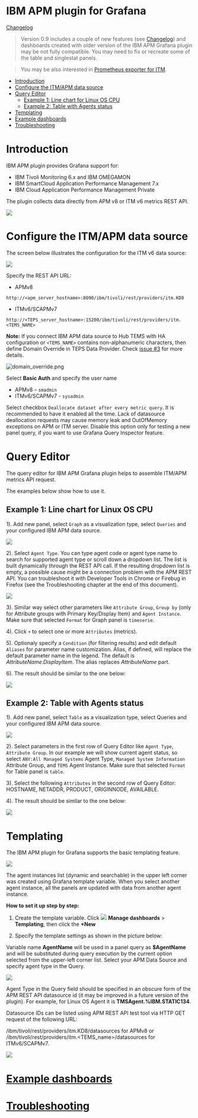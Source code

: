 # IBM APM plugin for Grafana

[Changelog](changelog.md)

> Version 0.9 includes a couple of new features (see [Changelog](changelog.md)) and dashboards created with older version of the IBM APM Grafana plugin may be not fully compatible. You may need to fix or recreate some of the table and singlestat panels.  

> You may be also interested in [Prometheus exporter for ITM](https://github.com/rafal-szypulka/itm_exporter).


- [Introduction](#Introduction)
- [Configure the ITM/APM data source](#Configure-the-ITMAPM-data-source)
- [Query Editor](#Query-Editor)
  - [Example 1: Line chart for Linux OS CPU](#Example-1-Line-chart-for-Linux-OS-CPU)
  - [Example 2: Table with Agents status](#Example-2-Table-with-Agents-status)
- [Templating](#Templating)
- [Example dashboards](#Example-dashboards)
- [Troubleshooting](#Troubleshooting)


# Introduction

IBM APM plugin provides Grafana support for:

- IBM Tivoli Monitoring 6.x and IBM OMEGAMON
- IBM SmartCloud Application Performance Management 7.x 
- IBM Cloud Application Performance Management Private

The plugin collects data directly from APM v8 or ITM v6 metrics REST API.

![](./media/Sample_LinuxOS_dashboard_animated.gif)

# Configure the ITM/APM data source

The screen below illustrates the configuration for the ITM v6 data source:

![](media/2020-02-17-17-38-55.png)

Specify the REST API URL:

-   APMv8

`http://<apm_server_hostname>:8090/ibm/tivoli/rest/providers/itm.KD8`

-   ITMv6/SCAPMv7

`http://<TEPS_server_hostname>:15200/ibm/tivoli/rest/providers/itm.<TEMS_NAME>`

**Note:** If you connect IBM APM data source to Hub TEMS with HA configuration or `<TEMS_NAME>` contains non-alphanumeric characters, then define Domain Override in TEPS Data Provider. Check [issue #3](https://github.com/rafal-szypulka/grafana-ibm-apm/issues/3) for more details. 

![domain_override.png](./media/domain_override.png)

Select **Basic Auth** and specify the user name

- APMv8 – `smadmin`
- ITMv6/SCAPMv7 - `sysadmin` 

Select checkbox `Deallocate dataset after every metric query`. It is recommended to have it enabled all the time. Lack of datasource deallocation requests may cause memory leak and OutOfMemory exceptions on APM or ITM server. Disable this option only for testing a new panel query, if you want to use Grafana Query Inspector feature.


# Query Editor

The query editor for IBM APM Grafana plugin helps to assemble ITM/APM metrics API request.

The examples below show how to use it.

## Example 1: Line chart for Linux OS CPU

1).  Add new panel, select `Graph` as a visualization type, select `Queries` and your configured IBM APM data source.
   
![](media/2020-02-17-15-05-37.png)

2).  Select `Agent Type`. You can type agent code or agent type name to search for supported agent type or scroll down a dropdown list.
The list is built dynamically through the REST API call. If the resulting dropdown list is empty, a possible cause might be a connection problem with the APM REST API. You can troubleshoot it with Developer Tools in Chrome or Firebug in Firefox (see the Troubleshooting chapter at the end of this document).

![](media/2020-02-17-15-09-45.png)

3).  Similar way select other parameters like `Attribute Group`, `Group by` (only for Attribute groups with Primary Key/Display Item) and `Agent Instance`. Make sure that selected `Format` for Graph panel is `timeserie`.

4).  Click `+` to select one or more `Attributes` (metrics).

5).  Optionaly specify a `Condition` (for filtering results) and edit default `Aliases` for parameter name
customization. Alias, if defined, will replace the default parameter name in the legend. The default is *AttributeName:DisplayItem*. The alias replaces *AttributeName* part.

6).  The result should be similar to the one below:
   
![](media/2020-02-17-16-29-57.png)

## Example 2: Table with Agents status
1).  Add new panel, select `Table` as a visualization type, select Queries and your configured IBM APM data source.
   
   ![](media/2020-02-17-17-25-05.png)

2).  Select parameters in the first row of Query Editor like `Agent Type`, `Attribute Group`. In our example we will show current agent status, so select `ANY:All Managed Systems` Agent Type, `Managed System Information` Attribute Group, and `TEMS` Agent Instance. Make sure that selected `Format` for Table panel is `table`.

3).  Select the following `Attributes` in the second row of Query Editor: HOSTNAME, NETADDR, PRODUCT, ORIGINNODE, AVAILABLE.

4).  The result should be similar to the one below:
   
![](media/2020-02-17-17-31-22.png)

# Templating

The IBM APM plugin for Grafana supports the basic templating feature.

![](./media/image22.png)

The agent instances list (dynamic and searchable) in the upper left corner was created using Grafana template variable. When you select another agent instance, all the panels are updated with data from another agent instance.

**How to set it up step by step:**

1.  Create the template variable. Click
    ![](./media/image1.png) **Manage dashboards** > **Templating**, then click the **+New**

2.  Specify the template settings as shown in the picture below:

Variable name **AgentName** will be used in a panel query as **$AgentName** and will
be substituted during query execution by the current option selected
from the upper-left corner list. Select your APM Data Source and specify
agent type in the Query.

![](./media/image23.png)

Agent Type in the Query field should be specified in an obscure form of the
APM REST API datasource id (it may be improved in a future
version of the plugin). For example, for Linux OS Agent it is **TMSAgent.%IBM.STATIC134**.

Datasource IDs can be listed using APM REST API test tool via HTTP GET
request of the following URL:

/ibm/tivoli/rest/providers/itm.KD8/datasources for APMv8 or
/ibm/tivoli/rest/providers/itm.&lt;TEMS\_name&gt;/datasources for
ITMv6/SCAPMv7.

![](./media/image24.png)


# [Example dashboards](example_dashboards.md)

# [Troubleshooting](troubleshooting.md)